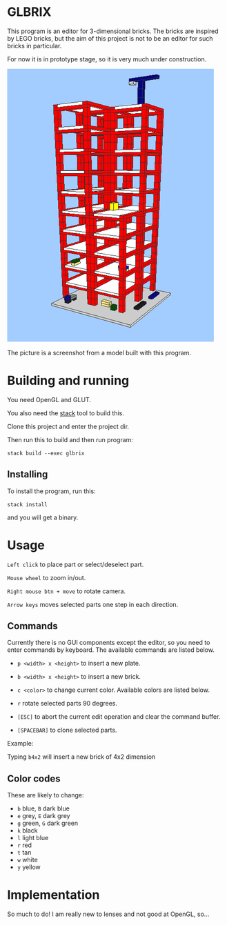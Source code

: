 # GLBRIX

This program is an editor for 3-dimensional bricks. The bricks are
inspired by LEGO bricks, but the aim of this project is not to be an
editor for such bricks in particular.

For now it is in prototype stage, so it is very much under
construction.

![Under construction](pics/build.png)

The picture is a screenshot from a model built with this program.


# Building and running

You need OpenGL and GLUT.

You also need the [stack](http://www.haskellstack.org) tool to build this.
  
Clone this project and enter the project dir.

Then run this to build and then run program:

	stack build --exec glbrix


## Installing

To install the program, run this:

	stack install

and you will get a binary.


# Usage

`Left click` to place part or select/deselect part.

`Mouse wheel` to zoom in/out.

`Right mouse btn + move` to rotate camera.

`Arrow keys` moves selected parts one step in each direction.


## Commands

Currently there is no GUI components except the editor, so you need to
enter commands by keyboard. The available commands are listed
below.

  * `p <width> x <height>` to insert a new plate.

  * `b <width> x <height>` to insert a new brick.

  * `c <color>` to change current color. Available colors are listed below.

  * `r` rotate selected parts 90 degrees.

  * `[ESC]` to abort the current edit operation and clear the command buffer.

  * `[SPACEBAR]` to clone selected parts.

Example:

Typing `b4x2` will insert a new brick of 4x2 dimension


## Color codes

These are likely to change:

  * `b` blue, `B` dark blue
  * `e` grey, `E` dark grey
  * `g` green, `G` dark green
  * `k` black
  * `l` light blue
  * `r` red
  * `t` tan
  * `w` white
  * `y` yellow


# Implementation

So much to do! I am really new to lenses and not good at OpenGL, so...
